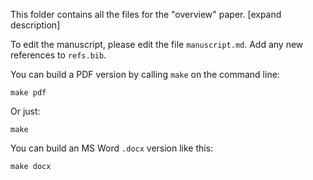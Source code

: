 This folder contains all the files for the "overview" paper. [expand description]

To edit the manuscript, please edit the file `manuscript.md`. Add any new references to `refs.bib`.

You can build a PDF version by calling `make` on the command line:

    make pdf

Or just:

    make

You can build an MS Word `.docx` version like this:

    make docx

